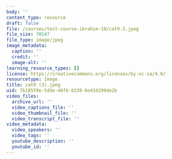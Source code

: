 ```yaml
---
body: ''
content_type: resource
draft: false
file: /courses/test-course-ibrahim-10/cat9-3.jpeg
file_size: 70147
file_type: image/jpeg
image_metadata:
  caption: ''
  credit: ''
  image-alt: ''
learning_resource_types: []
license: https://creativecommons.org/licenses/by-nc-sa/4.0/
resourcetype: Image
title: cat9 (3).jpeg
uid: 7b185f0e-5dde-46f6-8339-6e434299de2b
video_files:
  archive_url: ''
  video_captions_file: ''
  video_thumbnail_file: ''
  video_transcript_file: ''
video_metadata:
  video_speakers: ''
  video_tags: ''
  youtube_description: ''
  youtube_id: ''
---
```

